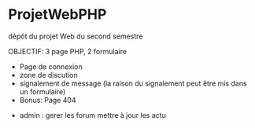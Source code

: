 # ProjetWebPHP
dépôt du projet Web du second semestre  


OBJECTIF:
3 page PHP, 2 formulaire

- Page de connexion
- zone de discution
- signalement de message (la raison du signalement peut être mis dans un formulaire)
- Bonus: Page 404
  

* admin :
    gerer les forum
    mettre à jour les actu
